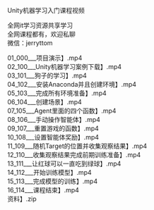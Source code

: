Unity机器学习入门课程视频

全网it学习资源共享学习<br>全网课程都有，欢迎私聊<br>微信：jerryttom<br>

01_000___项目演示】.mp4<br> 02_100___Unity机器学习案例下载】.mp4<br> 03_101___狗子的学习】.mp4<br> 04_102___安装Anaconda并且创建环境】.mp4<br> 05_103___完成所有环境准备】.mp4<br> 06_104___创建场景】.mp4<br> 07_105___Agent里面的四个函数】.mp4<br> 08_106___手动操作智能体】.mp4<br> 09_107___重置游戏的函数】.mp4<br> 10_108___设置智能体奖励】.mp4<br> 11_109___随机Target的位置并收集观察结果】.mp4<br> 12_110___收集观察结果完成前期训练准备】.mp4<br> 13_111___让红球可以一直吃到绿球】.mp4<br> 14_112___开始训练模型】.mp4<br> 15_113___完成模型的训练】.mp4<br> 16_114___课程结束】.mp4<br> 资料】.zip
